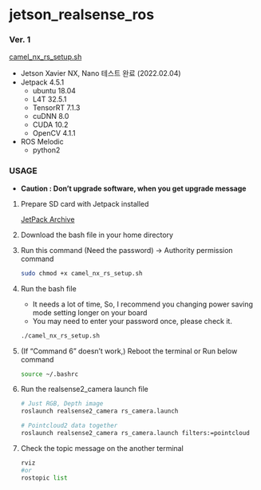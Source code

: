 # jetson_realsense_ros

### Ver. 1

[camel_nx_rs_setup.sh](https://s3-us-west-2.amazonaws.com/secure.notion-static.com/18560751-7766-479c-a87f-dbbde8330232/camel_nx_rs_setup.sh)

- Jetson Xavier NX, Nano 테스트 완료 (2022.02.04)
- Jetpack 4.5.1
    - ubuntu 18.04
    - L4T 32.5.1
    - TensorRT 7.1.3
    - cuDNN 8.0
    - CUDA 10.2
    - OpenCV 4.1.1
- ROS Melodic
    - python2
    

### USAGE

- **Caution : Don’t upgrade software, when you get upgrade message**
1. Prepare SD card with Jetpack installed
    
    [JetPack Archive](https://developer.nvidia.com/embedded/jetpack-archive)
    
2. Download the bash file in your home directory
3. Run this command (Need the password) → Authority permission command
    
    ```bash
    sudo chmod +x camel_nx_rs_setup.sh
    ```
    
4. Run the bash file
    - It needs a lot of time, So, I recommend you changing power saving mode setting longer on your board
    - You may need to enter your password once, please check it.
    
    ```bash
    ./camel_nx_rs_setup.sh
    ```
    
5. (If “Command 6” doesn’t work,) Reboot the terminal or Run below command
    
    ```bash
    source ~/.bashrc
    ```
    
6. Run the realsense2_camera launch file
    
    ```bash
    # Just RGB, Depth image
    roslaunch realsense2_camera rs_camera.launch
    
    # Pointcloud2 data together
    roslaunch realsense2_camera rs_camera.launch filters:=pointcloud
    ```
    
7. Check the topic message on the another terminal
    
    ```python
    rviz
    #or
    rostopic list
    ```
